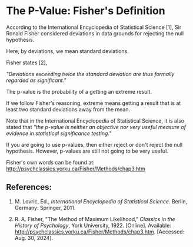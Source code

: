 # The P-Value: Fisher's Definition

According to the International Encyclopedia of Statistical Science [1], Sir Ronald Fisher considered deviations in data grounds for rejecting the null hypothesis.

Here, by deviations, we mean standard deviations.

Fisher states [2],

*"Deviations exceeding twice the standard deviation are thus formally regarded as significant."*

The p-value is the probability of a getting an extreme result. 

If we follow Fisher's reasoning, extreme means getting a result that is at least two standard deviations away from the mean.

Note that in the International Encyclopedia of Statistical Science, it is also stated that *"the p-value is neither an objective nor very useful measure of evidence in statistical significance testing."*

If you are going to use p-values, then either reject or don't reject the null hypothesis. However, p-values are still not going to be very useful.

Fisher's own words can be found at:
http://psychclassics.yorku.ca/Fisher/Methods/chap3.htm

## References:

1. M. Lovric, Ed., *International Encyclopedia of Statistical Science*. Berlin, Germany: Springer, 2011.

2. R. A. Fisher, "The Method of Maximum Likelihood," *Classics in the History of Psychology*, York University, 1922. [Online]. Available: http://psychclassics.yorku.ca/Fisher/Methods/chap3.htm. [Accessed: Aug. 30, 2024].